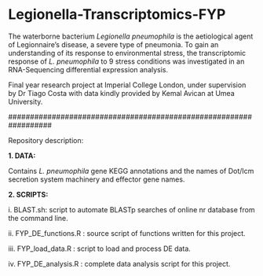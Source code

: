 # Legionella-Transcriptomics-FYP

The waterborne bacterium _Legionella pneumophila_ is the aetiological agent of Legionnaire’s disease, a severe type of pneumonia. To gain an understanding of its response to environmental stress, the transcriptomic response of _L. pneumophila_ to 9 stress conditions was investigated in an RNA-Sequencing differential expression analysis. 

Final year research project at Imperial College London, under supervision by Dr Tiago Costa with data kindly provided by Kemal Avican at Umea University. 


##################################################################


Repository description: 

**1. DATA:**

  Contains _L. pneumophila_ gene KEGG annotations and the names of Dot/Icm secretion system machinery and effector gene names. 
  
  
  **2. SCRIPTS:**
  
  i. BLAST.sh: script to automate BLASTp searches of online nr database from the command line. 
  
  ii. FYP_DE_functions.R : source script of functions written for this project. 
  
  iii. FYP_load_data.R : script to load and process DE data. 
  
  iv. FYP_DE_analysis.R : complete data analysis script for this project.
  
